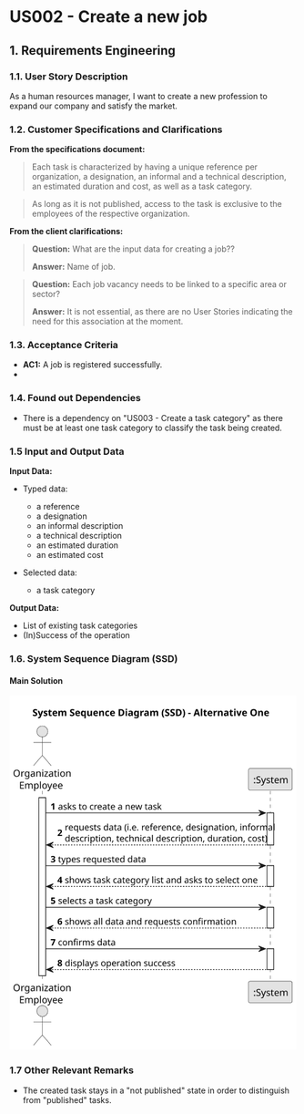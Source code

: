# US002 - Create a new job 


## 1. Requirements Engineering

### 1.1. User Story Description

As a human resources manager, I want to create a new profession to expand our company and satisfy the market.

### 1.2. Customer Specifications and Clarifications 

**From the specifications document:**

>	Each task is characterized by having a unique reference per organization, a designation, an informal and a technical description, an estimated duration and cost, as well as a task category. 

>	As long as it is not published, access to the task is exclusive to the employees of the respective organization. 

**From the client clarifications:**

> **Question:** What are the input data for creating a job??
>
> **Answer:**  Name of job.

> **Question:** Each job vacancy needs to be linked to a specific area or sector?
>
> **Answer:**  It is not essential, as there are no User Stories indicating the need for this association at the moment.

### 1.3. Acceptance Criteria
* **AC1:** A job is registered successfully.
* 



### 1.4. Found out Dependencies

* There is a dependency on "US003 - Create a task category" as there must be at least one task category to classify the task being created.

### 1.5 Input and Output Data

**Input Data:**

* Typed data:
    * a reference
    * a designation 
    * an informal description
    * a technical description
    * an estimated duration
    * an estimated cost
	
* Selected data:
    * a task category 

**Output Data:**

* List of existing task categories
* (In)Success of the operation

### 1.6. System Sequence Diagram (SSD)

#### Main Solution

![System Sequence Diagram - Main Solution](svg/us006-system-sequence-diagram-alternative-one.svg)



### 1.7 Other Relevant Remarks

* The created task stays in a "not published" state in order to distinguish from "published" tasks.